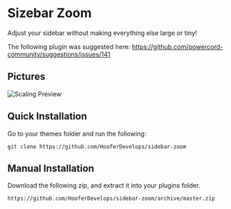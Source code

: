 
# Sizebar Zoom
Adjust your sidebar without making everything else large or tiny!

The following plugin was suggested here: https://github.com/powercord-community/suggestions/issues/141

## Pictures
![Scaling Preview](https://cdn.discordapp.com/attachments/738968109288914976/741729665424818240/BnQMMi3Iji.gif)


## Quick Installation
Go to your themes folder and run the following:

    git clone https://github.com/HooferDevelops/sidebar-zoom


## Manual Installation
Download the following zip, and extract it into your plugins folder.

    https://github.com/HooferDevelops/sidebar-zoom/archive/master.zip
